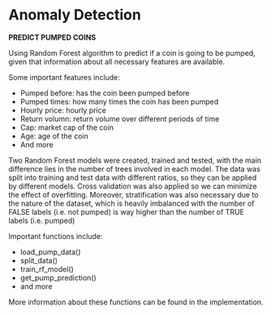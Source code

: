 # Anomaly Detection

**PREDICT PUMPED COINS**

Using Random Forest algorithm to predict if a coin is going to be pumped, given that information about all necessary 
features are available.

Some important features include:
- Pumped before: has the coin been pumped before
- Pumped times: how many times the coin has been pumped
- Hourly price: hourly price
- Return volumn: return volume over different periods of time
- Cap: market cap of the coin
- Age: age of the coin
- And more

Two Random Forest models were created, trained and tested, with the main difference lies in the number of trees involved in each
model. The data was split into training and test data with different ratios, so they can be applied by different models.
Cross validation was also applied so we can minimize the effect of overfitting. Moreover, stratification was also necessary
due to the nature of the dataset, which is heavily imbalanced with the number of FALSE labels (i.e. not pumped) is way higher
than the number of TRUE labels (i.e. pumped)

Important functions include:
- load_pump_data()
- split_data()
- train_rf_model()
- get_pump_prediction()
- and more

More information about these functions can be found in the implementation. 